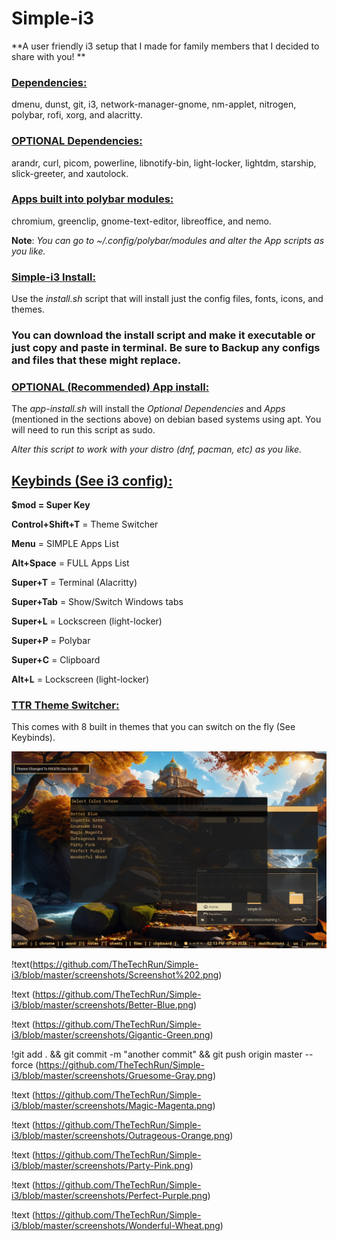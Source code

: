 # Simple-i3
**A user friendly i3 setup that I made for family members that I decided to share with you! **

### <ins>Dependencies<ins>: 
dmenu, dunst, git, i3, network-manager-gnome, nm-applet, nitrogen, polybar, rofi, xorg, and alacritty.

### <ins>**OPTIONAL** Dependencies: <ins>
arandr, curl, picom, powerline, libnotify-bin, light-locker, lightdm, starship, slick-greeter, and xautolock.

### <ins>Apps built into polybar modules:<ins>
chromium, greenclip, gnome-text-editor, libreoffice, and nemo.

**Note**: *You can go to ~/.config/polybar/modules and alter the App scripts as you like.*

### <ins>Simple-i3 Install:<ins>
Use the *install.sh* script that will install just the config files, fonts, icons, and themes. 

### You can download the install script and make it executable or just copy and paste in terminal. Be sure to Backup any configs and files that these might replace.

### <ins>OPTIONAL (Recommended) App install: <ins>
 The *app-install.sh* will install the *Optional Dependencies* and *Apps* (mentioned in the sections above) on debian based systems using apt. You will need to run this script as sudo. 
 
 *Alter this script to work with your distro (dnf, pacman, etc) as you like.*



## <ins>Keybinds (See i3 config):<ins>
**$mod = Super Key**

**Control+Shift+T** = Theme Switcher

**Menu** = SIMPLE Apps List

**Alt+Space** = FULL Apps List

**Super+T** = Terminal (Alacritty)

**Super+Tab** = Show/Switch Windows tabs

**Super+L** = Lockscreen (light-locker)

**Super+P** = Polybar

**Super+C** = Clipboard

**Alt+L** = Lockscreen (light-locker)

### <ins>TTR Theme Switcher<ins>: 
This comes with 8 built in themes that you can switch on the fly (See Keybinds). 

![text](https://github.com/TheTechRun/Simple-i3/blob/master/screenshots/Screenshot%201.png)

!text(https://github.com/TheTechRun/Simple-i3/blob/master/screenshots/Screenshot%202.png)

!text
(https://github.com/TheTechRun/Simple-i3/blob/master/screenshots/Better-Blue.png)

!text
(https://github.com/TheTechRun/Simple-i3/blob/master/screenshots/Gigantic-Green.png)

!git add . && git commit -m "another commit" && git push origin master --force
(https://github.com/TheTechRun/Simple-i3/blob/master/screenshots/Gruesome-Gray.png)

!text
(https://github.com/TheTechRun/Simple-i3/blob/master/screenshots/Magic-Magenta.png)

!text
(https://github.com/TheTechRun/Simple-i3/blob/master/screenshots/Outrageous-Orange.png)

!text
(https://github.com/TheTechRun/Simple-i3/blob/master/screenshots/Party-Pink.png)

!text
(https://github.com/TheTechRun/Simple-i3/blob/master/screenshots/Perfect-Purple.png)

!text
(https://github.com/TheTechRun/Simple-i3/blob/master/screenshots/Wonderful-Wheat.png)